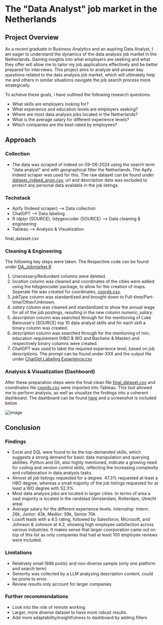 # The "Data Analyst" job market in the Netherlands 
## Project Overview

As a recent graduate in Business Analytics and an aspiring Data Analyst, I am eager to understand the dynamics of the data analysis job market in the Netherlands. Gaining insights into what employers are seeking and what they offer will allow me to tailor my job applications effectively and be better prepared for interviews. This project aims to analyze and answer key questions related to the data analysis job market, which will ultimately help me and others in similar situations navigate the job search process more strategically.

To achieve these goals, I have outlined the following research questions:
- What skills are employers looking for?
- What experience and education levels are employers seeking?
- Where are most data analysis jobs located in the Netherlands?
- What is the average salary for different experience levels?
- Which companies are the best-rated by employees?

## Approach 

### Collection
- The data was scraped of indeed on 09-08-2024 using the search term "data analyst" and with geographical filter the Netherlands. The Apify Indeed scraper was used for this. The raw dataset can be found under [dataset_indeed_anon.csv](dataset_indeed_anon.csv), url and description data was excluded to protect any personal data available in the job listings.

### Techstack
- Apify (Indeed scraper) --> Data collection
- ChatGPT --> Data labeling
- R (dplyr (SOURCE), tidygeocoder (SOURCE) --> Data cleaning & engineering
- Tableau --> Analysis & Visualization

final_dataset.csv
### Cleaning & Engineering
The following key steps were taken. The Respective code can be found under [DA_Jobmarket.R](DA_Jobmarket.R)
1. Unecessary/Redundant columns were deleted.
2. _location_ column was cleaned and coordinates of the cities were added using the tidygeocoder package, to allow for the creation of maps. Seperate file was created for coordinates, [coords.csv](coords.csv).
3. _jobType_ column was standardized and brought down to Full-time/Part-time/Other/Unknown.
4. _salary_ column was cleaned and standardized to show the annual wage for all of the job postings, resulting in the new column _numeric_salary_.
5. _description_ column was searched through for the mentioning of Luke Barousse's (SOURCE) top 10 data analyst skills and for each skill a binary column was created.
6. _description_ column was searched through for the mentioning of min. education requirement (HBO & WO and Bachelor & Master) and respectively binary columns were created.  
7. ChatGPT was used to label the required experience level, based on job descriptions. The prompt can be found under XXX and the output file under [ChatGpt Labeling Experience.csv](ChatGPT%20Labeling%20Experience.csv)


### Analysis & Visualization (Dashboard)
After these preparation steps were the final clean file [final_dataset.csv](final_dataset.csv) and coordinates file [coords.csv](coords.csv) were imported into Tableau. This tool allowed me to perform analysis, as well as visualize the findings into a coherent dashboard. The dashboard can be found [here](https://public.tableau.com/views/DA-JobmarketDashboard/Dashboard1?:language=en-US&:sid=&:redirect=auth&:display_count=n&:origin=viz_share_link) and a screenshot is included below

![image](https://github.com/user-attachments/assets/1a194e1b-cf6d-41e6-8b2e-33bb6f311a1f)


## Conclusion

### Findings
- Excel and SQL were found to be the top-demanded skills, which suggests a strong demand for basic data manipulation and querying abilities. Python and Git, also highly mentioned, indicate a growing need for coding and version control skills, reflecting the increasing complexity and collaboration in data analysis tasks.
- Almost all job listings requested for a degree. 47.3% requested at least a HBO degree, whereas a small majority of the job listings requested for at least a WO degree with 52.3%
- Most data analysis jobs are located in larger cities. In terms of area a vast majority is located in the randstad (Amsterdam, Rotterdam, Utrecht area)
- Average salary for the different experience levels. Internship: Intern: 26k, Junior: 43k, Medior: 59k, Senior 70k
- Luxoft leads with a 4.5 rating, followed by Salesforce, Microsoft, and Johnson & Johnson at 4.2, showing high employee satisfaction across various industries. It makes sense that larger coorporation came out on top of this list as only companies that had at least 100 employee reviews were included. 

### Limitations
- Relatively small (888 posts) and non-diverse sample (only one platform and search term)
- Seniority was collected by a LLM analyzing description content, could be prone to error.
- Review results only account for larger companies

### Further recommendations
- Look into the role of remote working
- Larger, more diverse dataset to have more robust results.  
- Add more adaptability/insightfulness to dashboard by adding filters
